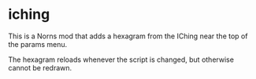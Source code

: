 # iching

This is a Norns mod that adds a hexagram from the IChing near the top of the params menu.

The hexagram reloads whenever the script is changed, but otherwise cannot be redrawn.

